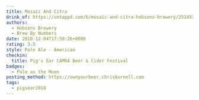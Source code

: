 ```yaml
---
title: Mosaic And Citra
drink_of: https://untappd.com/b/mosaic-and-citra-hobsons-brewery/2514536
authors:
  - Hobsons Brewery
  - Brew By Numbers
date: 2018-12-04T17:50:26+0000
rating: 3.5
style: Pale Ale - American
checkin:
  title: Pig's Ear CAMRA Beer & Cider Festival
badges:
  - Pale as the Moon
posting_method: https://ownyourbeer.chrisburnell.com
tags:
  - pigsear2018
---
```

